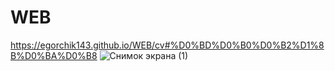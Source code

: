# WEB
https://egorchik143.github.io/WEB/cv#%D0%BD%D0%B0%D0%B2%D1%8B%D0%BA%D0%B8
![Снимок экрана (1)](https://github.com/user-attachments/assets/eb833270-ad9b-47ef-9262-a5cfe1ea4849)
